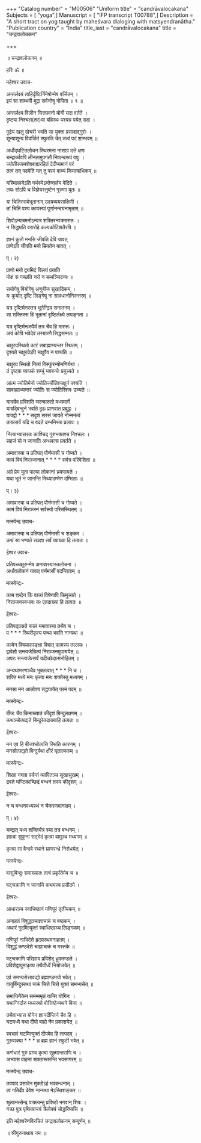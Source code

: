 +++
"Catalog number" = "M00506"
"Uniform title" = "candrāvalocakana"
Subjects = [ "yoga",]
Manuscript = [ "IFP transcript T00788",]
Description = "A short tract on yog taught by maheśvara dialoging with matsyendranātha."
"Publication country" = "India"
title_iast = "candrāvalocakana"
title = "चन्द्रावलोचकन"

+++
  
  
  
  
॥ चन्द्रावलोकनम् ॥  
  
हरिः ॐ ॥  
  
महेश्वर उवाच-  
  
अन्तर्लक्ष्यं त्वहिर्दृष्टिर्निमेषोन्मेष वर्जितम् ।  
इयं सा शाम्भवी मुद्रा सर्वन्तेषु गोपिता ॥ १ ॥  
  
अन्तर्लक्ष्य विलीन चित्तपवनो योगी यदा वर्तते ।  
दृष्ट्या निश्चल(तर)या बहिरथः पश्यन्न पयेत् सदा ।  
  
मुद्रेयं खलु खेचरी भवति सा युक्ता प्रसादाद्गुरोः ।  
शून्याशून्य विवर्जितं स्फुरति चेत् तत्वं पदं शाम्भवम् ॥  
  
अर्धोद्घटितलोचन स्थिरमना नासाग्र दत्ते क्षणः   
चन्द्रार्कावपि लीनतामुपगतौ निष्पन्दरूपं वपुः ।  
ज्योतीरूपमशेषबाह्यरहितं देदीप्यमानं परं   
तत्वं तत् पदमेति यत् तु परमं वाच्यं किमात्राधिकम् ॥  
  
यस्मिल्लयेऽति गर्भस्येऽन्तेन्तर्लय वेदिते ।  
लयः सोऽपि च विज्ञेयस्तुष्टेन गुरुणा युतः ॥  
  
या चितिस्सर्वभूतानाम् उदयव्ययसाक्षिणी ।  
तां चितिं पश्य कायस्यां पूर्णानन्दघनामृताम् ॥  
  
शिवोऽन्यत्रमनोऽन्यत्र शक्तिरन्यत्रमारुतः ।  
न सिद्ध्यति वरारोहे कल्पकोटिशतैरपि ॥  
  
ज्ञानं कुतो मनसि जीवति देवि यावत्  
प्राणेऽपि जीवति मनो म्रियतेन यावत् ।  
  
प्। २)  
  
प्राणो मनो द्वयमिदं विलयं प्रयाति  
मोक्षं स गच्छति नरो न कथञ्चिदन्यः ॥  
  
सयोगेषु वियोगेषु अणुबीज सुखादिकम् ।  
यः कुर्याद् दृष्टि लिङ्गेषु ना सावधानोनिरन्तरम् ॥  
  
यत्र दृष्टिर्मनस्तत्र भूतेन्द्रिय सनातनम् ।  
सा शक्तिस्स हि भूतानां दृष्टिर्लक्ष्ये लयङ्गता ॥  
  
यत्र दृष्टिर्मनःस्यैर्यं तत्र चैव हि मारुतः ।  
अयं कोपि भवेदेवं तस्यारगै सिद्धसम्मतः ॥  
  
चक्षुरग्रस्थितो कारं सबाह्याभ्यन्तर स्थितम् ।  
दृश्यते चक्षुरग्रेऽपि चक्षुवैव न पश्यति ॥  
  
चक्षुरग्र स्थितो नित्यं विस्फुरन्योमणिर्यथा ।  
तं दृष्ट्वा व्यापकं शम्भुं भवबन्धैः प्रमुच्यते ॥  
  
आत्म ज्योतिर्मनो ज्योतिर्ज्योतिश्चक्षुर्न पश्यति ।  
साबाह्याभ्यन्तरं ज्योतिः स ज्योतिश्शिवः उच्यते ॥  
  
यावन्नैव प्रविशति चरन्मारुतो मध्यमार्गे  
यावद्बिन्दुर्न भवति दृढः प्राणवात प्रबुद्धः ।  
यावद्वो * * * सदृश सरसं जायते नोन्मनत्वं  
तावत्सर्वं यदि च वदते दम्भमिथ्या प्रलापः ॥  
  
नित्याभ्यासरतः काश्चिद् गुरुभक्तश्च निश्चलः ।  
सहजं यो न जानाति अन्धवत्स प्रवर्तते ॥  
  
अमावास्या च प्रतिपत् पौर्णमासी च गोप्यते ।  
कामं विषं निरञ्जानात् * * * * सर्वत्र परिवेशिता ॥  
  
अग्रे प्रेम युता पाल्या लोकानां भ्रमणायते ।  
यथा भूतं न जानन्ति मिथ्यादम्भेण दम्भिताः ॥  
  
प्। ३)  
  
अमावास्या च प्रतिपत् पौर्णमासी च गोप्यते ।  
कामं विषं निरञ्जनं सर्वस्यो परिसंस्थितम् ॥  
  
मत्स्येन्द्र उवाच-  
  
अमावास्या च प्रतिपत् पौर्णमासी च शङ्कर ।  
कथं सा भण्यते सञ्ज्ञा सर्वं व्याख्या हि तत्वतः ॥  
  
ईश्वर उवाच-  
  
प्रतिपच्चक्षुरुन्मेष अमावास्यास्तलोचना ।  
अर्धावलोकनं यावत् पर्णमासीं वदन्तिताम् ॥  
  
मत्स्येन्द्रः-  
  
काम शब्देन किं वाच्यं विषेणापि किमुच्यते ।  
निरञ्जनस्वभावः कः एतदाख्या हि तत्वतः ॥  
  
ईश्वरः-  
  
प्रतिपद्ग्रसते कालं ममावास्या तथैव च ।  
प * * * स्थिरीकृत्य पन्था भवति नान्यथा ॥  
  
कामेन विषयाकाङ्क्षा विषात् कामस्य तल्लयः ।  
द्वावेतौ सन्त्यजेन्नित्यं निरञ्जनमुपाश्रयेत् ॥  
अपरः सन्त्यजेत्सर्वं यदीच्छेदात्मनोहितम् ॥  
  
अन्यथामरणञ्चैव भुक्तत्वात् * * * नि च ।  
शक्ति मध्ये मनः कृत्वा मनः शक्तेस्तु मध्यगम् ।  
  
मनसा मन आलोक्य तद्ध्यायेत् परमं पदम् ॥  
  
मत्स्येन्द्रः-  
  
  
बीजः चैव किमाख्यातं कीदृशं बिन्दुलक्षणम् ।  
कथञ्चोत्पद्यते बिन्दुरेतदाख्याहि तत्वतः ॥  
  
ईश्वरः-  
  
मन एव हि बीजश्चोत्पत्ति स्थिति कारणम् ।  
मनसोत्पद्यते बिन्दुर्यथा क्षीरं घृतात्मकम् ॥  
  
मत्स्येन्द्रः-  
  
शिखा नगाग्र पर्यन्तं व्यापितञ्च सुखासुखम् ।  
द्रवते घण्टिकाच्छिद्रं बन्धनं तस्य कीदृशम् ॥  
  
ईश्वरः-  
  
न च बन्धनमध्यस्थं न चैकरणमानसम् ।  
  
प्। ४)  
  
चन्द्रात् मध्य शक्तिर्यत्र स्या तत्र बन्धनम् ।  
ज्ञात्वा सुषुम्ना सद्भेदं कृत्वा वामुञ्च मध्यगम् ॥  
  
कृत्वा सा वैन्दवे स्थाने घ्राणरन्ध्रे निरोधयेत् ।  
  
मत्स्येन्द्रः-  
  
वासुबिन्दुः समाख्यातः तत्वं प्रकृतिमेव च ॥  
  
षट्चक्राणि न जानामि कथयस्व प्रसीदमे ।  
      
  
ईश्वरः-  
  
आधारञ्च स्वाधिष्ठानं मणिपूरं तृतीयकम् ॥  
  
अनाहतं विशुद्धञ्चाज्ञाचक्रं च षष्ठकम् ।  
अथारं गुदमित्युक्तं स्वाधिष्ठाञ्च लिङ्गकम् ॥  
  
मणिपूरं नाभिदेशे हृदयस्थमनाहतम् ।  
विशुद्धं कण्ठदेशे चाज्ञाचक्रं च मस्तके ॥  
  
षट्चक्राणि परिज्ञाय प्रविशेद् ध्रुवमण्डले ।  
प्रविशेद्वायुमाकृष्य तथैर्वोर्ध्वे नियोजयेत् ॥  
  
एवं समभ्यसेत्तावद्यो ब्रह्माण्डमयो भवेत् ।  
वायुर्बिन्दुस्तथा चक्रं चित्ते चित्ते युक्तं समभ्यसेत् ॥  
  
समाधिनैकेन समम्ममृतं यान्ति योगिनः ।  
यथाग्निर्दारु मध्यस्थो वोत्तिष्ठेन्मथने विना ॥  
  
तथैवाभ्यास योगेन ज्ञानदीप्तिर्न चैव हि ।  
घटमध्ये यथा दीपो बाह्ये नैव प्रकाशयेत् ॥  
  
स्वभावं घटमित्युक्तं दीपमेव हि तत्पदम् ।  
गुरुवाक्या * * * न्न ब्रह्म ज्ञानं स्फुटी भवेत् ॥  
  
कर्णधारं गुरुं प्राप्य कृत्वा सूक्ष्मान्तराणि च ।  
अभ्यास वाहना सक्तास्तरन्ति भवसागरम् ॥  
  
मत्स्येन्द्र उवाच-  
  
तवपाद प्रसादेन मुक्तोऽहं भवबन्धनात् ।  
त्वं गतिर्देव देवेश नान्यथा मेऽस्तिशङ्कर ॥  
  
श्रुत्वामत्सेन्द्र वाक्त्यन्तु प्रविष्टो भगवान् शिवः ।  
गच्छ पुत्र पृथिव्यान्त्वं त्रैलोक्यं चोद्धरिष्यसि ॥  
  
इति महेश्वरेणविरचितं चन्द्रावलोकनम् सम्पूर्णम् ॥  
  
॥ श्रीगुरुनाथाय नमः ॥  
  
  
  
  
  
  

